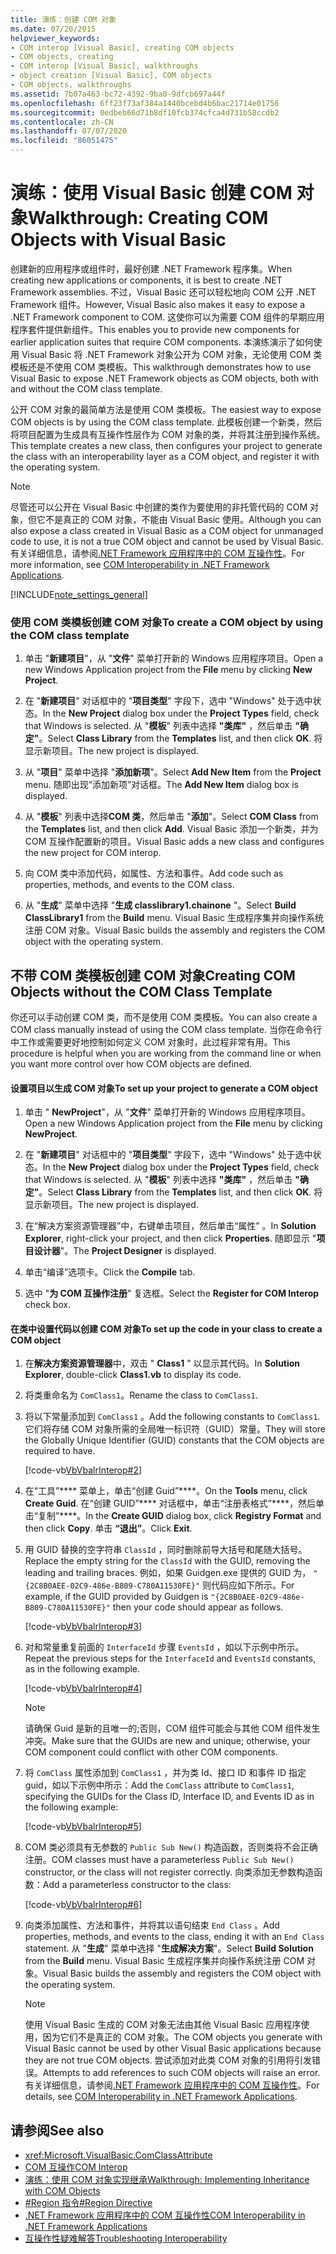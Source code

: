 ```yaml
---
title: 演练：创建 COM 对象
ms.date: 07/20/2015
helpviewer_keywords:
- COM interop [Visual Basic], creating COM objects
- COM objects, creating
- COM interop [Visual Basic], walkthroughs
- object creation [Visual Basic], COM objects
- COM objects, walkthroughs
ms.assetid: 7b07a463-bc72-4392-9ba0-9dfcb697a44f
ms.openlocfilehash: 6ff23f73af384a1440bcebd4b6bac21714e01756
ms.sourcegitcommit: 0edbeb66d71b8df10fcb374cfca4d731b58ccdb2
ms.contentlocale: zh-CN
ms.lasthandoff: 07/07/2020
ms.locfileid: "86051475"
---
```

# <a name="walkthrough-creating-com-objects-with-visual-basic"></a><span data-ttu-id="6bb2d-102">演练：使用 Visual Basic 创建 COM 对象</span><span class="sxs-lookup"><span data-stu-id="6bb2d-102">Walkthrough: Creating COM Objects with Visual Basic</span></span>
<span data-ttu-id="6bb2d-103">创建新的应用程序或组件时，最好创建 .NET Framework 程序集。</span><span class="sxs-lookup"><span data-stu-id="6bb2d-103">When creating new applications or components, it is best to create .NET Framework assemblies.</span></span> <span data-ttu-id="6bb2d-104">不过，Visual Basic 还可以轻松地向 COM 公开 .NET Framework 组件。</span><span class="sxs-lookup"><span data-stu-id="6bb2d-104">However, Visual Basic also makes it easy to expose a .NET Framework component to COM.</span></span> <span data-ttu-id="6bb2d-105">这使你可以为需要 COM 组件的早期应用程序套件提供新组件。</span><span class="sxs-lookup"><span data-stu-id="6bb2d-105">This enables you to provide new components for earlier application suites that require COM components.</span></span> <span data-ttu-id="6bb2d-106">本演练演示了如何使用 Visual Basic 将 .NET Framework 对象公开为 COM 对象，无论使用 COM 类模板还是不使用 COM 类模板。</span><span class="sxs-lookup"><span data-stu-id="6bb2d-106">This walkthrough demonstrates how to use Visual Basic to expose .NET Framework objects as COM objects, both with and without the COM class template.</span></span>  
  
 <span data-ttu-id="6bb2d-107">公开 COM 对象的最简单方法是使用 COM 类模板。</span><span class="sxs-lookup"><span data-stu-id="6bb2d-107">The easiest way to expose COM objects is by using the COM class template.</span></span> <span data-ttu-id="6bb2d-108">此模板创建一个新类，然后将项目配置为生成具有互操作性层作为 COM 对象的类，并将其注册到操作系统。</span><span class="sxs-lookup"><span data-stu-id="6bb2d-108">This template creates a new class, then configures your project to generate the class with an interoperability layer as a COM object, and register it with the operating system.</span></span>  
  
> [!NOTE]
> <span data-ttu-id="6bb2d-109">尽管还可以公开在 Visual Basic 中创建的类作为要使用的非托管代码的 COM 对象，但它不是真正的 COM 对象，不能由 Visual Basic 使用。</span><span class="sxs-lookup"><span data-stu-id="6bb2d-109">Although you can also expose a class created in Visual Basic as a COM object for unmanaged code to use, it is not a true COM object and cannot be used by Visual Basic.</span></span> <span data-ttu-id="6bb2d-110">有关详细信息，请参阅[.NET Framework 应用程序中的 COM 互操作性](com-interoperability-in-net-framework-applications.md)。</span><span class="sxs-lookup"><span data-stu-id="6bb2d-110">For more information, see [COM Interoperability in .NET Framework Applications](com-interoperability-in-net-framework-applications.md).</span></span>  
  
[!INCLUDE[note_settings_general](~/includes/note-settings-general-md.md)]  
  
### <a name="to-create-a-com-object-by-using-the-com-class-template"></a><span data-ttu-id="6bb2d-111">使用 COM 类模板创建 COM 对象</span><span class="sxs-lookup"><span data-stu-id="6bb2d-111">To create a COM object by using the COM class template</span></span>  
  
1. <span data-ttu-id="6bb2d-112">单击 "**新建项目**"，从 "**文件**" 菜单打开新的 Windows 应用程序项目。</span><span class="sxs-lookup"><span data-stu-id="6bb2d-112">Open a new Windows Application project from the **File** menu by clicking **New Project**.</span></span>  
  
2. <span data-ttu-id="6bb2d-113">在 "**新建项目**" 对话框中的 "**项目类型**" 字段下，选中 "Windows" 处于选中状态。</span><span class="sxs-lookup"><span data-stu-id="6bb2d-113">In the **New Project** dialog box under the **Project Types** field, check that Windows is selected.</span></span> <span data-ttu-id="6bb2d-114">从 "**模板**" 列表中选择 **"类库"** ，然后单击 **"确定"**。</span><span class="sxs-lookup"><span data-stu-id="6bb2d-114">Select **Class Library** from the **Templates** list, and then click **OK**.</span></span> <span data-ttu-id="6bb2d-115">将显示新项目。</span><span class="sxs-lookup"><span data-stu-id="6bb2d-115">The new project is displayed.</span></span>  
  
3. <span data-ttu-id="6bb2d-116">从 "**项目**" 菜单中选择 "**添加新项**"。</span><span class="sxs-lookup"><span data-stu-id="6bb2d-116">Select **Add New Item** from the **Project** menu.</span></span> <span data-ttu-id="6bb2d-117">随即出现“添加新项”对话框。</span><span class="sxs-lookup"><span data-stu-id="6bb2d-117">The **Add New Item** dialog box is displayed.</span></span>  
  
4. <span data-ttu-id="6bb2d-118">从 "**模板**" 列表中选择**COM 类**，然后单击 "**添加**"。</span><span class="sxs-lookup"><span data-stu-id="6bb2d-118">Select **COM Class** from the **Templates** list, and then click **Add**.</span></span> <span data-ttu-id="6bb2d-119">Visual Basic 添加一个新类，并为 COM 互操作配置新的项目。</span><span class="sxs-lookup"><span data-stu-id="6bb2d-119">Visual Basic adds a new class and configures the new project for COM interop.</span></span>  
  
5. <span data-ttu-id="6bb2d-120">向 COM 类中添加代码，如属性、方法和事件。</span><span class="sxs-lookup"><span data-stu-id="6bb2d-120">Add code such as properties, methods, and events to the COM class.</span></span>  
  
6. <span data-ttu-id="6bb2d-121">从 "**生成**" 菜单中选择 "**生成 classlibrary1.chainone** "。</span><span class="sxs-lookup"><span data-stu-id="6bb2d-121">Select **Build ClassLibrary1** from the **Build** menu.</span></span> <span data-ttu-id="6bb2d-122">Visual Basic 生成程序集并向操作系统注册 COM 对象。</span><span class="sxs-lookup"><span data-stu-id="6bb2d-122">Visual Basic builds the assembly and registers the COM object with the operating system.</span></span>  
  
## <a name="creating-com-objects-without-the-com-class-template"></a><span data-ttu-id="6bb2d-123">不带 COM 类模板创建 COM 对象</span><span class="sxs-lookup"><span data-stu-id="6bb2d-123">Creating COM Objects without the COM Class Template</span></span>  
 <span data-ttu-id="6bb2d-124">你还可以手动创建 COM 类，而不是使用 COM 类模板。</span><span class="sxs-lookup"><span data-stu-id="6bb2d-124">You can also create a COM class manually instead of using the COM class template.</span></span> <span data-ttu-id="6bb2d-125">当你在命令行中工作或需要更好地控制如何定义 COM 对象时，此过程非常有用。</span><span class="sxs-lookup"><span data-stu-id="6bb2d-125">This procedure is helpful when you are working from the command line or when you want more control over how COM objects are defined.</span></span>  
  
#### <a name="to-set-up-your-project-to-generate-a-com-object"></a><span data-ttu-id="6bb2d-126">设置项目以生成 COM 对象</span><span class="sxs-lookup"><span data-stu-id="6bb2d-126">To set up your project to generate a COM object</span></span>  
  
1. <span data-ttu-id="6bb2d-127">单击 " **NewProject**"，从 "**文件**" 菜单打开新的 Windows 应用程序项目。</span><span class="sxs-lookup"><span data-stu-id="6bb2d-127">Open a new Windows Application project from the **File** menu by clicking **NewProject**.</span></span>  
  
2. <span data-ttu-id="6bb2d-128">在 "**新建项目**" 对话框中的 "**项目类型**" 字段下，选中 "Windows" 处于选中状态。</span><span class="sxs-lookup"><span data-stu-id="6bb2d-128">In the **New Project** dialog box under the **Project Types** field, check that Windows is selected.</span></span> <span data-ttu-id="6bb2d-129">从 "**模板**" 列表中选择 **"类库"** ，然后单击 **"确定"**。</span><span class="sxs-lookup"><span data-stu-id="6bb2d-129">Select **Class Library** from the **Templates** list, and then click **OK**.</span></span> <span data-ttu-id="6bb2d-130">将显示新项目。</span><span class="sxs-lookup"><span data-stu-id="6bb2d-130">The new project is displayed.</span></span>  
  
3. <span data-ttu-id="6bb2d-131">在“解决方案资源管理器”中，右键单击项目，然后单击“属性” 。</span><span class="sxs-lookup"><span data-stu-id="6bb2d-131">In **Solution Explorer**, right-click your project, and then click **Properties**.</span></span> <span data-ttu-id="6bb2d-132">随即显示 "**项目设计器**"。</span><span class="sxs-lookup"><span data-stu-id="6bb2d-132">The **Project Designer** is displayed.</span></span>  
  
4. <span data-ttu-id="6bb2d-133">单击“编译”选项卡。</span><span class="sxs-lookup"><span data-stu-id="6bb2d-133">Click the **Compile** tab.</span></span>  
  
5. <span data-ttu-id="6bb2d-134">选中 "**为 COM 互操作注册**" 复选框。</span><span class="sxs-lookup"><span data-stu-id="6bb2d-134">Select the **Register for COM Interop** check box.</span></span>  
  
#### <a name="to-set-up-the-code-in-your-class-to-create-a-com-object"></a><span data-ttu-id="6bb2d-135">在类中设置代码以创建 COM 对象</span><span class="sxs-lookup"><span data-stu-id="6bb2d-135">To set up the code in your class to create a COM object</span></span>  
  
1. <span data-ttu-id="6bb2d-136">在**解决方案资源管理器**中，双击 " **Class1** " 以显示其代码。</span><span class="sxs-lookup"><span data-stu-id="6bb2d-136">In **Solution Explorer**, double-click **Class1.vb** to display its code.</span></span>  
  
2. <span data-ttu-id="6bb2d-137">将类重命名为 `ComClass1`。</span><span class="sxs-lookup"><span data-stu-id="6bb2d-137">Rename the class to `ComClass1`.</span></span>  
  
3. <span data-ttu-id="6bb2d-138">将以下常量添加到 `ComClass1` 。</span><span class="sxs-lookup"><span data-stu-id="6bb2d-138">Add the following constants to `ComClass1`.</span></span> <span data-ttu-id="6bb2d-139">它们将存储 COM 对象所需的全局唯一标识符（GUID）常量。</span><span class="sxs-lookup"><span data-stu-id="6bb2d-139">They will store the Globally Unique Identifier (GUID) constants that the COM objects are required to have.</span></span>  
  
     [!code-vb[VbVbalrInterop#2](~/samples/snippets/visualbasic/VS_Snippets_VBCSharp/VbVbalrInterop/VB/Class1.vb#2)]  
  
4. <span data-ttu-id="6bb2d-140">在“工具”\*\*\*\* 菜单上，单击“创建 Guid”\*\*\*\*。</span><span class="sxs-lookup"><span data-stu-id="6bb2d-140">On the **Tools** menu, click **Create Guid**.</span></span> <span data-ttu-id="6bb2d-141">在“创建 GUID”\*\*\*\* 对话框中，单击“注册表格式”\*\*\*\*，然后单击“复制”\*\*\*\*。</span><span class="sxs-lookup"><span data-stu-id="6bb2d-141">In the **Create GUID** dialog box, click **Registry Format** and then click **Copy**.</span></span> <span data-ttu-id="6bb2d-142">单击 **“退出”**。</span><span class="sxs-lookup"><span data-stu-id="6bb2d-142">Click **Exit**.</span></span>  
  
5. <span data-ttu-id="6bb2d-143">用 GUID 替换的空字符串 `ClassId` ，同时删除前导大括号和尾随大括号。</span><span class="sxs-lookup"><span data-stu-id="6bb2d-143">Replace the empty string for the `ClassId` with the GUID, removing the leading and trailing braces.</span></span> <span data-ttu-id="6bb2d-144">例如，如果 Guidgen.exe 提供的 GUID 为， `"{2C8B0AEE-02C9-486e-B809-C780A11530FE}"` 则代码应如下所示。</span><span class="sxs-lookup"><span data-stu-id="6bb2d-144">For example, if the GUID provided by Guidgen is `"{2C8B0AEE-02C9-486e-B809-C780A11530FE}"` then your code should appear as follows.</span></span>  
  
     [!code-vb[VbVbalrInterop#3](~/samples/snippets/visualbasic/VS_Snippets_VBCSharp/VbVbalrInterop/VB/Class1.vb#3)]  
  
6. <span data-ttu-id="6bb2d-145">对和常量重复前面的 `InterfaceId` 步骤 `EventsId` ，如以下示例中所示。</span><span class="sxs-lookup"><span data-stu-id="6bb2d-145">Repeat the previous steps for the `InterfaceId` and `EventsId` constants, as in the following example.</span></span>  
  
     [!code-vb[VbVbalrInterop#4](~/samples/snippets/visualbasic/VS_Snippets_VBCSharp/VbVbalrInterop/VB/Class1.vb#4)]  
  
    > [!NOTE]
    > <span data-ttu-id="6bb2d-146">请确保 Guid 是新的且唯一的;否则，COM 组件可能会与其他 COM 组件发生冲突。</span><span class="sxs-lookup"><span data-stu-id="6bb2d-146">Make sure that the GUIDs are new and unique; otherwise, your COM component could conflict with other COM components.</span></span>  
  
7. <span data-ttu-id="6bb2d-147">将 `ComClass` 属性添加到 `ComClass1` ，并为类 Id、接口 ID 和事件 ID 指定 guid，如以下示例中所示：</span><span class="sxs-lookup"><span data-stu-id="6bb2d-147">Add the `ComClass` attribute to `ComClass1`, specifying the GUIDs for the Class ID, Interface ID, and Events ID as in the following example:</span></span>  
  
     [!code-vb[VbVbalrInterop#5](~/samples/snippets/visualbasic/VS_Snippets_VBCSharp/VbVbalrInterop/VB/Class1.vb#5)]  
  
8. <span data-ttu-id="6bb2d-148">COM 类必须具有无参数的 `Public Sub New()` 构造函数，否则类将不会正确注册。</span><span class="sxs-lookup"><span data-stu-id="6bb2d-148">COM classes must have a parameterless `Public Sub New()` constructor, or the class will not register correctly.</span></span> <span data-ttu-id="6bb2d-149">向类添加无参数构造函数：</span><span class="sxs-lookup"><span data-stu-id="6bb2d-149">Add a parameterless constructor to the class:</span></span>  
  
     [!code-vb[VbVbalrInterop#6](~/samples/snippets/visualbasic/VS_Snippets_VBCSharp/VbVbalrInterop/VB/Class1.vb#6)]  
  
9. <span data-ttu-id="6bb2d-150">向类添加属性、方法和事件，并将其以语句结束 `End Class` 。</span><span class="sxs-lookup"><span data-stu-id="6bb2d-150">Add properties, methods, and events to the class, ending it with an `End Class` statement.</span></span> <span data-ttu-id="6bb2d-151">从 "**生成**" 菜单中选择 "**生成解决方案**"。</span><span class="sxs-lookup"><span data-stu-id="6bb2d-151">Select **Build Solution** from the **Build** menu.</span></span> <span data-ttu-id="6bb2d-152">Visual Basic 生成程序集并向操作系统注册 COM 对象。</span><span class="sxs-lookup"><span data-stu-id="6bb2d-152">Visual Basic builds the assembly and registers the COM object with the operating system.</span></span>  
  
    > [!NOTE]
    > <span data-ttu-id="6bb2d-153">使用 Visual Basic 生成的 COM 对象无法由其他 Visual Basic 应用程序使用，因为它们不是真正的 COM 对象。</span><span class="sxs-lookup"><span data-stu-id="6bb2d-153">The COM objects you generate with Visual Basic cannot be used by other Visual Basic applications because they are not true COM objects.</span></span> <span data-ttu-id="6bb2d-154">尝试添加对此类 COM 对象的引用将引发错误。</span><span class="sxs-lookup"><span data-stu-id="6bb2d-154">Attempts to add references to such COM objects will raise an error.</span></span> <span data-ttu-id="6bb2d-155">有关详细信息，请参阅[.NET Framework 应用程序中的 COM 互操作性](com-interoperability-in-net-framework-applications.md)。</span><span class="sxs-lookup"><span data-stu-id="6bb2d-155">For details, see [COM Interoperability in .NET Framework Applications](com-interoperability-in-net-framework-applications.md).</span></span>  
  
## <a name="see-also"></a><span data-ttu-id="6bb2d-156">请参阅</span><span class="sxs-lookup"><span data-stu-id="6bb2d-156">See also</span></span>

- <xref:Microsoft.VisualBasic.ComClassAttribute>
- [<span data-ttu-id="6bb2d-157">COM 互操作</span><span class="sxs-lookup"><span data-stu-id="6bb2d-157">COM Interop</span></span>](index.md)
- [<span data-ttu-id="6bb2d-158">演练：使用 COM 对象实现继承</span><span class="sxs-lookup"><span data-stu-id="6bb2d-158">Walkthrough: Implementing Inheritance with COM Objects</span></span>](walkthrough-implementing-inheritance-with-com-objects.md)
- [<span data-ttu-id="6bb2d-159">#Region 指令</span><span class="sxs-lookup"><span data-stu-id="6bb2d-159">#Region Directive</span></span>](../../language-reference/directives/region-directive.md)
- [<span data-ttu-id="6bb2d-160">.NET Framework 应用程序中的 COM 互操作性</span><span class="sxs-lookup"><span data-stu-id="6bb2d-160">COM Interoperability in .NET Framework Applications</span></span>](com-interoperability-in-net-framework-applications.md)
- [<span data-ttu-id="6bb2d-161">互操作性疑难解答</span><span class="sxs-lookup"><span data-stu-id="6bb2d-161">Troubleshooting Interoperability</span></span>](troubleshooting-interoperability.md)
